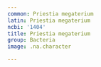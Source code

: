 ```yaml
---
common: Priestia megaterium
latin: Priestia megaterium
ncbi: '1404'
title: Priestia megaterium
group: Bacteria
image: .na.character

---
```

